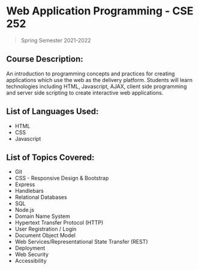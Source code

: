 # Web Application Programming - CSE 252
> Spring Semester 2021-2022

## Course Description:
An introduction to programming concepts and practices for creating applications which use the web as the delivery platform. Students will learn technologies including HTML, Javascript, AJAX, client side programming and server side scripting to create interactive web applications.

## List of Languages Used:
- HTML
- CSS
- Javascript

## List of Topics Covered:
- Git
- CSS - Responsive Design & Bootstrap
- Express
- Handlebars
- Relational Databases
- SQL
- Node.js
- Domain Name System
- Hypertext Transfer Protocol (HTTP)
- User Registration / Login
- Document Object Model
- Web Services/Representational State Transfer (REST)
- Deployment
- Web Security
- Accessibility
